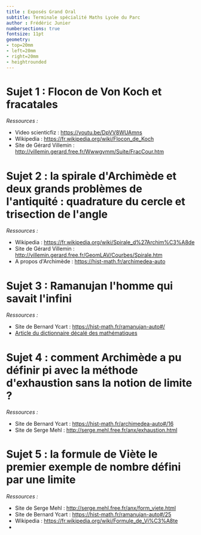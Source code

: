 ```yaml
---
title : Exposés Grand Oral
subtitle: Terminale spécialité Maths Lycée du Parc
author : Frédéric Junier
numbersections: true
fontsize: 11pt
geometry:
- top=20mm
- left=20mm
- right=20mm
- heightrounded    
--- 
```



# Sujet 1 : Flocon de Von Koch et fracatales


_Ressources :_

* Video scienticfiz : <https://youtu.be/DpVV8WUAmns>
* Wikipedia : <https://fr.wikipedia.org/wiki/Flocon_de_Koch>
* Site de Gérard Villemin : <http://villemin.gerard.free.fr/Wwwgvmm/Suite/FracCour.htm>


# Sujet 2 : la spirale d'Archimède et deux grands problèmes de l'antiquité : quadrature du cercle et  trisection de l'angle

_Ressources :_

* Wikipedia : <https://fr.wikipedia.org/wiki/Spirale_d%27Archim%C3%A8de>
*  Site de Gérard Villemin : <http://villemin.gerard.free.fr/GeomLAV/Courbes/Spirale.htm>
*  A propos d'Archimède : <https://hist-math.fr/archimedea-auto>


# Sujet 3 : Ramanujan l'homme qui savait l'infini

_Ressources :_

*  Site de Bernard Ycart : <https://hist-math.fr/ramanujan-auto#/>
*  [Article du dictionnaire décalé des mathématiques](ressources/ramanujan.pdf)



# Sujet 4 : comment   Archimède a pu définir pi  avec la méthode d'exhaustion sans la notion de limite ?

_Ressources :_

*  Site de Bernard Ycart : <https://hist-math.fr/archimedea-auto#/16>
*  Site de Serge Mehl : <http://serge.mehl.free.fr/anx/exhaustion.html>




# Sujet 5 : la formule de Viète le premier exemple de nombre défini par une limite

_Ressources :_

*  Site de Serge Mehl : <http://serge.mehl.free.fr/anx/form_viete.html>
*  Site de Bernard Ycart : <https://hist-math.fr/ramanujan-auto#/25>
*  Wikipedia : <https://fr.wikipedia.org/wiki/Formule_de_Vi%C3%A8te>
*  

